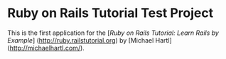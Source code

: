 # Ruby on Rails Tutorial Test Project

This is the first application for the [*Ruby on Rails Tutorial: Learn Rails by Example*] (http://ruby.railstutorial.org) by [Michael Hartl] (http://michaelhartl.com/).